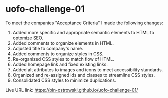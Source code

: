 # uofo-challenge-01
To meet the companies "Acceptance Criteria" I made the following changes:

1. Added more specific and appropriate semantic elements to HTML to optomize SEO.
2. Added comments to organize elements in HTML.
3. Adjusted title to company's name.
4. Added comments to organize styles in CSS. 
5. Re-organized CSS styles to match flow of HTML.
6. Added homepage link and fixed existing links.
7. Added alt attributes to images and icons to meet accessibility standards.
8. Organized and re-assigned ids and classes to streamline CSS styles.
9. Consolidated CSS styles to minimize duplications.

Live URL link: https://bin-ostrowski.github.io/uofo-challenge-01/